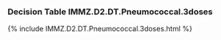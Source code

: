 ### Decision Table IMMZ.D2.DT.Pneumococcal.3doses
{% include IMMZ.D2.DT.Pneumococcal.3doses.html %}

